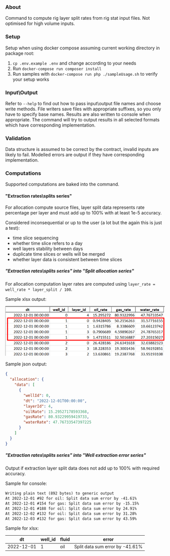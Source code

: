 ### About

Command to compute rig layer split rates from rig stat input files. Not optimised for high volume inputs.

### Setup

Setup when using docker compose assuming current working directory in package root:
1. `cp .env.example .env` and change according to your needs
2. Run `docker-compose run composer install`
3. Run samples with `docker-compose run php ./sampleUsage.sh` to verify your setup works

### Input\Output

Refer to `--help` to find out how to pass input\output file names and choose write methods.
File writers save files with appropriate suffixes, so you only have to specify base names.
Results are also written to console when appropriate.
The command will try to output results in all selected formats which have corresponding implementation.

### Validation

Data structure is assumed to be correct by the contract, invalid inputs are likely to fail.
Modelled errors are output if they have corresponding implementation.

### Computations

Supported computations are baked into the command.

#### "Extraction rates\splits series"

For allocation compute source files, layer split data represents rate percentage per layer and must add up to 100% with at least 1e-5 accuracy.

Considered inconsequential or up to the user (a lot but the again this is just a test):
- time slice sequencing
- whether time slice refers to a day
- well layers stability between days
- duplicate time slices or wells will be merged
- whether layer data is consistent between time slices

##### "Extraction rates\splits series" into "Split allocation series"

For allocation computation layer rates are computed using `layer_rate = well_rate * layer_split / 100`.

Sample xlsx output:

![computationXlsxExample.png](docs/computationXlsxExample.png)

Sample json output:
```json
{
  "allocation": {
    "data": [
      {
        "wellId": 0,
        "dt": "2022-12-01T00:00:00",
        "layerId": 4,
        "oilRate": 15.29527178593368,
        "gasRate": 80.93229959419733,
        "waterRate": 47.76733547397225
      }
    ]
  }
}
```

##### "Extraction rates\splits series" into "Well extraction error series"

Output if extraction layer split data does not add up to 100% with required accuracy.

Sample for console:
```text
Writing plain text (892 bytes) to generic output
At 2022-12-01 #92 for oil: Split data sum error by -41.61%
At 2022-12-01 #154 for gas: Split data sum error by -15.15%
At 2022-12-01 #188 for oil: Split data sum error by 24.91%
At 2022-12-02 #132 for oil: Split data sum error by 31.28%
At 2022-12-03 #132 for gas: Split data sum error by 43.59%
```

Sample for xlsx:

| dt         | well_id | fluid | error                           |
|------------|---------|-------|---------------------------------|
| 2022-12-01 | 1       | oil   | Split data sum error by -41.61% |

